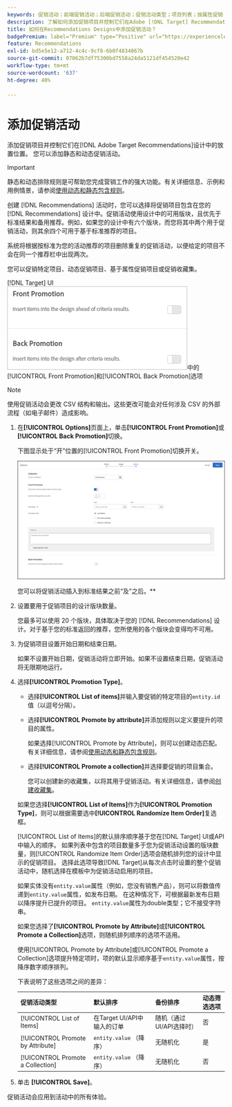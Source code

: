 ```yaml
---
keywords: 促销活动；前端促销活动；后端促销活动；促销活动类型；项目列表；按属性促销；促销收藏集
description: 了解如何添加促销项目并控制它们在Adobe [!DNL Target] Recommendations设计中的放置位置。 您可以添加静态和动态促销活动。
title: 如何在Recommendations Designs中添加促销活动？
badgePremium: label="Premium" type="Positive" url="https://experienceleague.adobe.com/docs/target/using/introduction/intro.html?lang=en#premium newtab=true" tooltip="查看Target Premium中包含的内容。"
feature: Recommendations
exl-id: bd5e5e12-a712-4c4c-9cf8-6b0f4834067b
source-git-commit: 07062b7df75300bd7558a24da5121df454520e42
workflow-type: tm+mt
source-wordcount: '637'
ht-degree: 40%

---
```


# 添加促销活动

添加促销项目并控制它们在[!DNL Adobe Target Recommendations]设计中的放置位置。 您可以添加静态和动态促销活动。

>[!IMPORTANT]
>
>静态和动态排除规则是可帮助您完成营销工作的强大功能。有关详细信息、示例和用例情景，请参阅[使用动态和静态包含规则](/help/main/c-recommendations/c-algorithms/use-dynamic-and-static-inclusion-rules.md#concept_4CB5C0FA705D4E449BD0B37B3D987F9F)。

创建 [!DNL Recommendations] 活动时，您可以选择将促销项目包含在您的 [!DNL Recommendations] 设计中。促销活动使用设计中的可用版块，且优先于标准结果和备用推荐。例如，如果您的设计中有六个版块，而您将其中两个用于促销活动，则其余四个可用于基于标准推荐的项目。

系统将根据按标准为您的活动推荐的项目删除重复的促销活动，以便给定的项目不会在同一个推荐栏中出现两次。

您可以促销特定项目、动态促销项目、基于属性促销项目或促销收藏集。

[!DNL Target] UI![&#128279;](assets/add_promotion_toggles.png)中的[!UICONTROL Front Promotion]和[!UICONTROL Back Promotion]选项

>[!NOTE]
>
>使用促销活动会更改 CSV 结构和输出。这些更改可能会对任何涉及 CSV 的外部流程（如电子邮件）造成影响。

1. 在&#x200B;**[!UICONTROL Options]**&#x200B;页面上，单击&#x200B;**[!UICONTROL Front Promotion]**&#x200B;或&#x200B;**[!UICONTROL Back Promotion]**&#x200B;切换。

   下图显示处于“开”位置的[!UICONTROL Front Promotion]切换开关。

   ![“添加前端促销活动”选项](/help/main/c-recommendations/t-create-recs-activity/assets/add_promotion_front.png)

   您可以将促销活动插入到标准结果之前“及”之后。**

1. 设置要用于促销项目的设计版块数量。

   您最多可以使用 20 个版块，具体取决于您的 [!DNL Recommendations] 设计。对于基于您的标准返回的推荐，您所使用的各个版块会变得均不可用。

1. 为促销项目设置开始日期和结束日期。

   如果不设置开始日期，促销活动将立即开始。如果不设置结束日期，促销活动将无限期地运行。

1. 选择&#x200B;**[!UICONTROL Promotion Type]**。

   * 选择&#x200B;**[!UICONTROL List of items]**&#x200B;并输入要促销的特定项目的`entity.id`值（以逗号分隔）。

   * 选择&#x200B;**[!UICONTROL Promote by attribute]**&#x200B;并添加规则以定义要提升的项目的属性。

     如果选择[!UICONTROL Promote by Attribute]，则可以创建动态匹配。 有关详细信息，请参阅[使用动态和静态包含规则](/help/main/c-recommendations/c-algorithms/use-dynamic-and-static-inclusion-rules.md#concept_4CB5C0FA705D4E449BD0B37B3D987F9F)。

   * 选择&#x200B;**[!UICONTROL Promote a collection]**&#x200B;并选择要促销的项目集合。

     您可以创建新的收藏集，以将其用于促销活动。有关详细信息，请参阅[创建收藏集](/help/main/c-recommendations/c-products/collections.md#task_1256DFF6842141FCAADD9E1428EF7F08)。

   如果您选择&#x200B;**[!UICONTROL List of Items]**&#x200B;作为&#x200B;**[!UICONTROL Promotion Type]**，则可以根据需要选中&#x200B;**[!UICONTROL Randomize Item Order]**&#x200B;复选框。

   [!UICONTROL List of Items]的默认排序顺序基于您在[!DNL Target] UI或API中输入的顺序。 如果列表中包含的项目数量多于您为促销活动设置的版块数量，则[!UICONTROL Randomize Item Order]选项会随机排列您的设计中显示的促销项目。 选择此选项导致[!DNL Target]从每次点击时设置的整个促销活动中，随机选择在模板中为促销活动启用的项目。

   如果实体没有`entity.value`属性（例如，您没有销售产品），则可以将数值传递到`entity.value`属性，如发布日期。 在这种情况下，可根据最新发布日期以降序提升已提升的项目。 `entity.value`属性为double类型；它不接受字符串。

   如果您选择了&#x200B;**[!UICONTROL Promote by Attribute]**&#x200B;或&#x200B;**[!UICONTROL Promote a Collection]**&#x200B;选项，则随机排列顺序的选项不适用。

   使用[!UICONTROL Promote by Attribute]或[!UICONTROL Promote a Collection]选项提升特定项时，项的默认显示顺序基于`entity.value`属性，按降序数字顺序排列。

   下表说明了这些选项之间的差异：

   | 促销活动类型 | 默认排序 | 备份排序 | 动态筛选选项 |
   | --- | --- | --- | --- |
   | [!UICONTROL List of Items] | 在Target UI/API中输入的订单 | 随机（通过UI/API选择时） | 否 |
   | [!UICONTROL Promote by Attribute] | `entity.value` （降序） | 无随机化 | 是 |
   | [!UICONTROL Promote a Collection] | `entity.value` （降序） | 无随机化 | 否 |

1. 单击 **[!UICONTROL Save]**。

促销活动会应用到活动中的所有体验。
